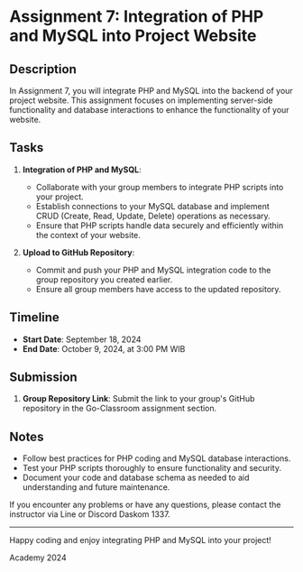 # Assignment 7: Integration of PHP and MySQL into Project Website

## Description

In Assignment 7, you will integrate PHP and MySQL into the backend of your project website. This assignment focuses on implementing server-side functionality and database interactions to enhance the functionality of your website.

## Tasks

1. **Integration of PHP and MySQL**:
   - Collaborate with your group members to integrate PHP scripts into your project.
   - Establish connections to your MySQL database and implement CRUD (Create, Read, Update, Delete) operations as necessary.
   - Ensure that PHP scripts handle data securely and efficiently within the context of your website.

2. **Upload to GitHub Repository**:
   - Commit and push your PHP and MySQL integration code to the group repository you created earlier.
   - Ensure all group members have access to the updated repository.

## Timeline

- **Start Date**: September 18, 2024
- **End Date**: October 9, 2024, at 3:00 PM WIB

## Submission

1. **Group Repository Link**: Submit the link to your group's GitHub repository in the Go-Classroom assignment section.

## Notes

- Follow best practices for PHP coding and MySQL database interactions.
- Test your PHP scripts thoroughly to ensure functionality and security.
- Document your code and database schema as needed to aid understanding and future maintenance.

If you encounter any problems or have any questions, please contact the instructor via Line or Discord Daskom 1337.

---

Happy coding and enjoy integrating PHP and MySQL into your project!

Academy 2024
